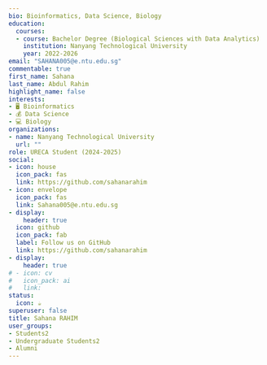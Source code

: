 ```yaml
---
bio: Bioinformatics, Data Science, Biology
education:
  courses:
  - course: Bachelor Degree (Biological Sciences with Data Analytics)
    institution: Nanyang Technological University
    year: 2022-2026
email: "SAHANA005@e.ntu.edu.sg"
commentable: true
first_name: Sahana
last_name: Abdul Rahim
highlight_name: false
interests:
- 🖥 Bioinformatics
- 💰 Data Science
- 💻 Biology
organizations:
- name: Nanyang Technological University
  url: ""
role: URECA Student (2024-2025)
social:
- icon: house
  icon_pack: fas
  link: https://github.com/sahanarahim
- icon: envelope
  icon_pack: fas
  link: Sahana005@e.ntu.edu.sg
- display:
    header: true
  icon: github
  icon_pack: fab
  label: Follow us on GitHub
  link: https://github.com/sahanarahim
- display:
    header: true
# - icon: cv
#   icon_pack: ai
#   link: 
status:
  icon: ☕️
superuser: false
title: Sahana RAHIM
user_groups:
- Students2
- Undergraduate Students2
- Alumni
---
```





